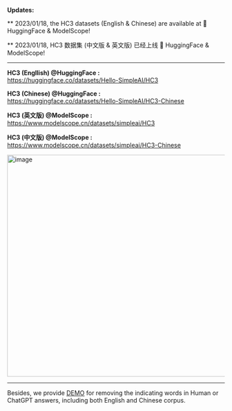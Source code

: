 **Updates:**

** 2023/01/18, the HC3 datasets (English & Chinese) are available at 🤗 HuggingFace & ModelScope!

** 2023/01/18, HC3 数据集 (中文版 & 英文版) 已经上线 🤗 HuggingFace & ModelScope!


---

**HC3 (Engllish) @HuggingFace :**\
https://huggingface.co/datasets/Hello-SimpleAI/HC3

**HC3 (Chinese) @HuggingFace :**\
https://huggingface.co/datasets/Hello-SimpleAI/HC3-Chinese

**HC3 (英文版) @ModelScope :**\
https://www.modelscope.cn/datasets/simpleai/HC3

**HC3 (中文版) @ModelScope :**\
https://www.modelscope.cn/datasets/simpleai/HC3-Chinese


<img width="512" alt="image" src="https://user-images.githubusercontent.com/37113676/213214747-f03e15e6-6601-49ff-8c48-ace14f114572.png">

---
Besides, we provide [DEMO](https://github.com/Hello-SimpleAI/chatgpt-comparison-detection/blob/main/HC3/demo_indicating_words.ipynb) for removing the indicating words in Human or ChatGPT answers, including both English and Chinese corpus.
